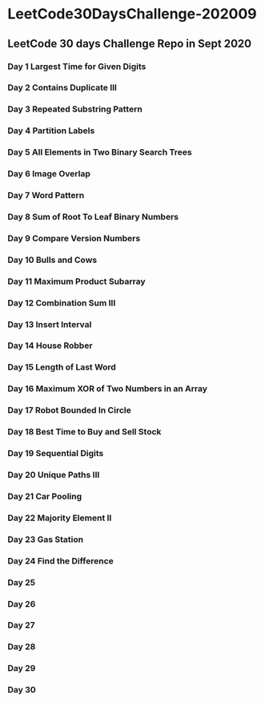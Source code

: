 # LeetCode30DaysChallenge-202009
## LeetCode 30 days Challenge Repo in Sept 2020
### Day 1 Largest Time for Given Digits
### Day 2 Contains Duplicate III
### Day 3 Repeated Substring Pattern
### Day 4 Partition Labels
### Day 5 All Elements in Two Binary Search Trees
### Day 6 Image Overlap
### Day 7 Word Pattern
### Day 8 Sum of Root To Leaf Binary Numbers 
### Day 9 Compare Version Numbers
### Day 10 Bulls and Cows
### Day 11 Maximum Product Subarray
### Day 12 Combination Sum III
### Day 13 Insert Interval
### Day 14 House Robber
### Day 15 Length of Last Word
### Day 16 Maximum XOR of Two Numbers in an Array
### Day 17 Robot Bounded In Circle
### Day 18 Best Time to Buy and Sell Stock
### Day 19 Sequential Digits
### Day 20 Unique Paths III
### Day 21 Car Pooling
### Day 22 Majority Element II
### Day 23 Gas Station
### Day 24 Find the Difference
### Day 25
### Day 26
### Day 27
### Day 28
### Day 29
### Day 30

